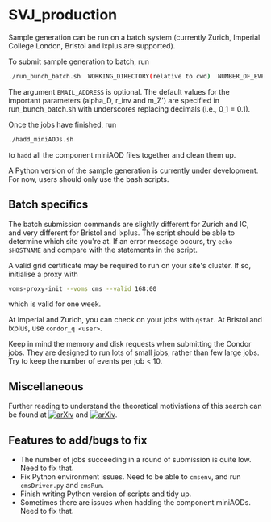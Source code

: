 # SVJ_production

Sample generation can be run on a batch system (currently Zurich, Imperial College London, Bristol and lxplus are supported).

To submit sample generation to batch, run

```bash
./run_bunch_batch.sh  WORKING_DIRECTORY(relative to cwd)  NUMBER_OF_EVENTS  NUMBER_OF_SEEDS  NUMBER_OF_THREADS(to not execute cmsRun leave empty)  EMAIL_ADDRESS
```

The argument `EMAIL_ADDRESS` is optional. The default values for the important parameters (alpha\_D, r\_inv and m\_Z') are specified in run\_bunch\_batch.sh with underscores replacing decimals (i.e., 0\_1 = 0.1).

Once the jobs have finished, run

```bash
./hadd_miniAODs.sh
```

to `hadd` all the component miniAOD files together and clean them up.

A Python version of the sample generation is currently under development. For now, users should only use the bash scripts.


## Batch specifics

The batch submission commands are slightly different for Zurich and IC, and very different for Bristol and lxplus. The script should be able to determine which site you're at. If an error message occurs, try `echo $HOSTNAME` and compare with the statements in the script.

A valid grid certificate may be required to run on your site's cluster. If so, initialise a proxy with

```bash
voms-proxy-init --voms cms --valid 168:00
```

which is valid for one week.

At Imperial and Zurich, you can check on your jobs with `qstat`. At Bristol and lxplus, use `condor_q <user>`.

Keep in mind the memory and disk requests when submitting the Condor jobs. They are designed to run lots of small jobs, rather than few large jobs. Try to keep the number of events per job < 10.


## Miscellaneous

Further reading to understand the theoretical motiviations of this search can be found at [![arXiv](https://img.shields.io/badge/arXiv-1707.05326%20-green.svg)](https://arxiv.org/abs/1503.00009) and [![arXiv](https://img.shields.io/badge/arXiv-1707.05326%20-green.svg)](https://arxiv.org/abs/1707.05326).


## Features to add/bugs to fix

- The number of jobs succeeding in a round of submission is quite low. Need to fix that.
- Fix Python environment issues. Need to be able to `cmsenv`, and run `cmsDriver.py` and `cmsRun`.
- Finish writing Python version of scripts and tidy up.
- Sometimes there are issues when hadding the component miniAODs. Need to fix that.
